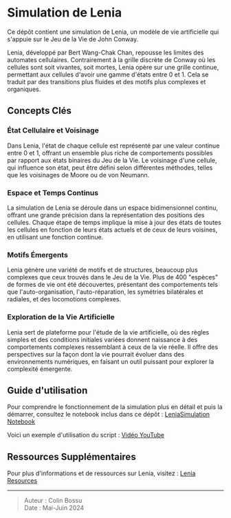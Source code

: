 # Simulation de Lenia

Ce dépôt contient une simulation de Lenia, un modèle de vie artificielle qui s'appuie sur le Jeu de la Vie de John Conway.

Lenia, développé par Bert Wang-Chak Chan, repousse les limites des automates cellulaires. Contrairement à la grille discrète de Conway où les cellules sont soit vivantes, soit mortes, Lenia opère sur une grille continue, permettant aux cellules d'avoir une gamme d'états entre 0 et 1. Cela se traduit par des transitions plus fluides et des motifs plus complexes et organiques.

## Concepts Clés

### État Cellulaire et Voisinage

Dans Lenia, l'état de chaque cellule est représenté par une valeur continue entre 0 et 1, offrant un ensemble plus riche de comportements possibles par rapport aux états binaires du Jeu de la Vie. Le voisinage d'une cellule, qui influence son état, peut être défini selon différentes méthodes, telles que les voisinages de Moore ou de von Neumann.

### Espace et Temps Continus

La simulation de Lenia se déroule dans un espace bidimensionnel continu, offrant une grande précision dans la représentation des positions des cellules. Chaque étape de temps implique la mise à jour des états de toutes les cellules en fonction de leurs états actuels et de ceux de leurs voisines, en utilisant une fonction continue.

### Motifs Émergents

Lenia génère une variété de motifs et de structures, beaucoup plus complexes que ceux trouvés dans le Jeu de la Vie. Plus de 400 "espèces" de formes de vie ont été découvertes, présentant des comportements tels que l'auto-organisation, l'auto-réparation, les symétries bilatérales et radiales, et des locomotions complexes.

### Exploration de la Vie Artificielle

Lenia sert de plateforme pour l'étude de la vie artificielle, où des règles simples et des conditions initiales variées donnent naissance à des comportements complexes ressemblant à ceux de la vie réelle. Il offre des perspectives sur la façon dont la vie pourrait évoluer dans des environnements numériques, en faisant un outil puissant pour explorer la complexité émergente.

## Guide d'utilisation

Pour comprendre le fonctionnement de la simulation plus en détail et puis la démarrer, consultez le notebook inclus dans ce dépôt : [LeniaSimulation Notebook](https://github.com/Wartets/Lenia-Simulation/blob/main/LeniaSimulation2.5.ipynb)

Voici un exemple d'utilisation du script : [Vidéo YouTube](https://youtu.be/ucoEMNx3Y-I)

## Ressources Supplémentaires

Pour plus d'informations et de ressources sur Lenia, visitez : [Lenia Resources](https://chakazul.github.io/lenia.html)

---

> Auteur : Colin Bossu \
> Date : Mai-Juin 2024
